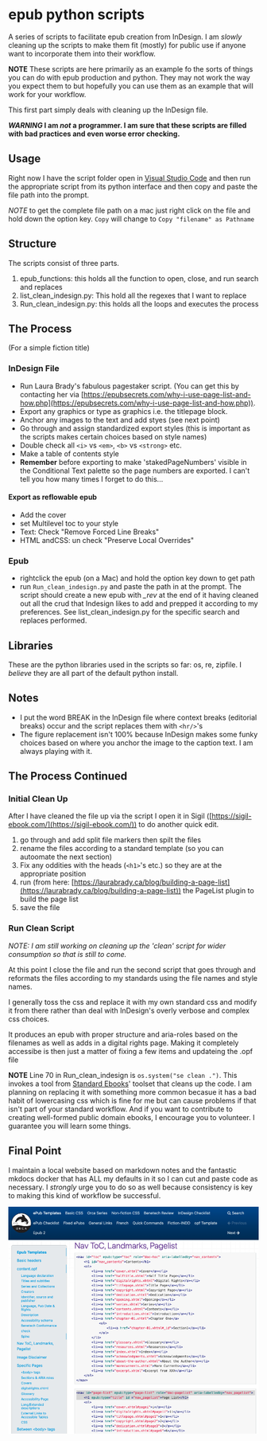 # epub python scripts
 A series of scripts to facilitate epub creation from InDesign. I am *slowly* cleaning up the scripts to make them fit (mostly) for public use if anyone want to incorporate them into their workflow.
 
**NOTE** These scripts are here primarily as an example fo the sorts of things you can do with epub production and python. They may not work the way you expect them to but hopefully you can use them as an example that will work for your workflow.

 This first part simply deals with cleaning up the InDesign file.

***WARNING* I am *not* a programmer. I am sure that these scripts are filled with bad practices and even worse error checking.**

## Usage
Right now I have the script folder open in [Visual Studio Code](https://code.visualstudio.com/) and then run the  appropriate script from its python interface and then copy and paste the file path into the prompt.

*NOTE* to get the complete file path on a mac just right click on the file and hold down the option key. `Copy` will change to `Copy "filename" as Pathname`

## Structure
The scripts consist of three parts.
1. epub_functions: this holds all the function to open, close, and run search and replaces
2. list_clean_indesign.py: This hold all the regexes that I want to replace
3. Run_clean_indesign.py: this holds all the loops and executes the process

## The Process
(For a simple fiction title)
### InDesign File
- Run Laura Brady's fabulous pagestaker script. (You can get this by contacting her via [https://epubsecrets.com/why-i-use-page-list-and-how.php](https://epubsecrets.com/why-i-use-page-list-and-how.php)).
- Export any graphics or type as graphics i.e. the titlepage block.
- Anchor any images to the text and add styes (see next point)
- Go through and assign standardized export styles (this is important as the scripts makes certain choices based on style names)
- Double check all `<i>` vs `<em>`, `<b>` vs `<strong>` etc.
- Make a table of contents style
- **Remember** before exporting to make 'stakedPageNumbers' visible in the Conditional Text palette so the page numbers are exported. I can't tell you how many times I forget to do this...

#### Export as reflowable epub
- Add the cover
- set Multilevel toc to your style
- Text: Check "Remove Forced Line Breaks"
- HTML andCSS: un check "Preserve Local Overrides"

### Epub
- rightclick the epub (on a Mac) and hold the option key down to get path
- run `Run_clean_indesign.py` and paste the path in at the prompt.
The script should create a new epub with *_rev* at the end of it having cleaned out all the crud that Indesign likes to add and prepped it according to my preferences. See list_clean_indesign.py for the specific search and replaces performed.

## Libraries
These are the python libraries used in the scripts so far: os, re, zipfile. I *believe* they are all part of the default python install.

## Notes
- I put the word BREAK in the InDesign file where context breaks (editorial breaks) occur and the script replaces them with `<hr/>`'s
- The figure replacement isn't 100% because InDesign makes some funky choices based on where you anchor the image to the caption text. I am always playing with it.

## The Process Continued
### Initial Clean Up
After I have cleaned the file up via the script I open it in Sigil ([https://sigil-ebook.com/](https://sigil-ebook.com/)) to do another quick edit.
1. go through and add split file markers then spilt the files
2. rename the files according to a standard template (so you can autoomate the next section)
3. Fix any oddities with the heads (`<h1>`'s etc.) so they are at the appropriate position
3. run (from here: [https://laurabrady.ca/blog/building-a-page-list](https://laurabrady.ca/blog/building-a-page-list)) the PageList plugin to build the page list
4. save the file

### Run Clean Script
*NOTE: I am still working on cleaning up the 'clean' script for wider consumption so that is still to come.*

At this point I close the file and run the second script that goes through and reformats the files according to my standards using the file names and style names.

I generally toss the css and replace it with my own standard css and modify it from there rather than deal with InDesign's overly verbose and complex css choices.

It produces an epub with proper structure and aria-roles based on the filenames as well as adds in a digital rights page. Making it completely accessibe is then just a matter of fixing a few items and updateing the .opf file

**NOTE** Line 70 in Run_clean_indesign is `os.system("se clean .")`. This invokes a tool from [Standard Ebooks](https://standardebooks.org/contribute)' toolset that cleans up the code. I am planning on replacing it with something more common becasue it has a bad habit of lowercasing css which is fine for me but can cause problems if that isn't part of your standard workflow. And if you want to contribute to creating well-formed public domain ebooks, I encourage you to volunteer. I guarantee you will learn some things.

## Final Point
I maintain a local website based on markdown notes and the fantastic mkdocs docker that has ALL my defaults in it so I can cut and paste code as necessary. I *strongly* urge you to do so as well because consistency is key to making this kind of workflow be successful.

![Screenshot of markdown-based website](/images/notescreenshot.png)